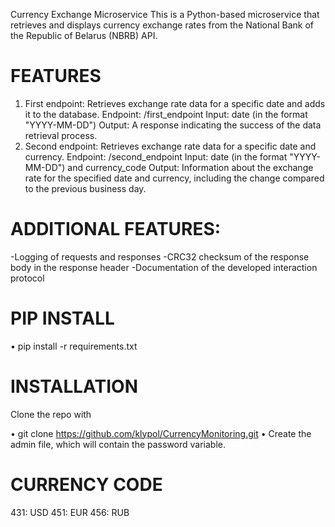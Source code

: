 Currency Exchange Microservice
This is a Python-based microservice that retrieves and displays currency exchange rates from the National Bank of the Republic of Belarus (NBRB) API.

# FEATURES

1.  First endpoint: Retrieves exchange rate data for a specific date and adds it to the database.
    Endpoint: /first_endpoint
    Input: date (in the format "YYYY-MM-DD")
    Output: A response indicating the success of the data retrieval process.
2.  Second endpoint: Retrieves exchange rate data for a specific date and currency.
    Endpoint: /second_endpoint
    Input: date (in the format "YYYY-MM-DD") and currency_code
    Output: Information about the exchange rate for the specified date and currency, including the change compared to the previous business day.

# ADDITIONAL FEATURES:

-Logging of requests and responses
-CRC32 checksum of the response body in the response header
-Documentation of the developed interaction protocol

# PIP INSTALL  
• pip install -r requirements.txt  

# INSTALLATION
Clone the repo with

• git clone https://github.com/klypol/CurrencyMonitoring.git
• Create the admin file, which will contain the password variable.

# CURRENCY CODE
431: USD
451: EUR
456: RUB
